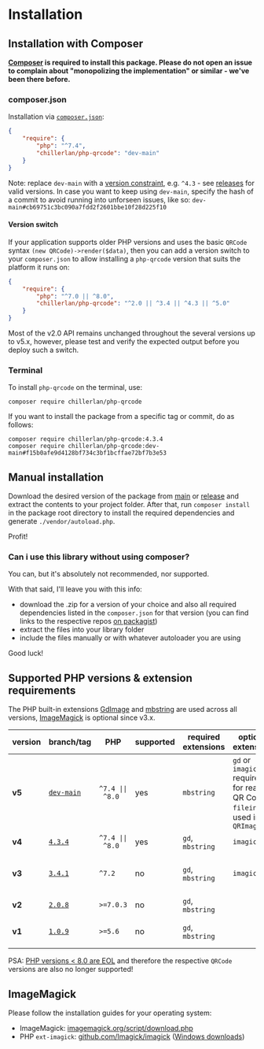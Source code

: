# Installation

## Installation with Composer

**[Composer](https://getcomposer.org) is required to install this package. Please do not open an issue to complain about "monopolizing the implementation" or similar - we've been there before.**


### composer.json

Installation via [`composer.json`](https://getcomposer.org/doc/04-schema.md):

```json
{
	"require": {
		"php": "^7.4",
		"chillerlan/php-qrcode": "dev-main"
	}
}
```

Note: replace `dev-main` with a [version constraint](https://getcomposer.org/doc/articles/versions.md#writing-version-constraints), e.g. `^4.3` - see [releases](https://github.com/chillerlan/php-qrcode/releases) for valid versions.
In case you want to keep using `dev-main`, specify the hash of a commit to avoid running into unforseen issues, like so: `dev-main#cb69751c3bc090a7fdd2f2601bbe10f28d225f10`


#### Version switch

If your application supports older PHP versions and uses the basic `QRCode` syntax `(new QRCode)->render($data)`, then you can add a version switch to your `composer.json` to allow installing a `php-qrcode` version that suits the platform it runs on:

```json
{
	"require": {
		"php": "^7.0 || ^8.0",
		"chillerlan/php-qrcode": "^2.0 || ^3.4 || ^4.3 || ^5.0"
	}
}
```

Most of the v2.0 API remains unchanged throughout the several versions up to v5.x, however, please test and verify the expected output before you deploy such a switch.


### Terminal

To install `php-qrcode` on the terminal, use:

```shell
composer require chillerlan/php-qrcode
```

If you want to install the package from a specific tag or commit, do as follows:

```shell
composer require chillerlan/php-qrcode:4.3.4
composer require chillerlan/php-qrcode:dev-main#f15b0afe9d4128bf734c3bf1bcffae72bf7b3e53
```


## Manual installation

Download the desired version of the package from [main](https://github.com/chillerlan/php-qrcode/archive/refs/heads/main.zip) or
[release](https://github.com/chillerlan/php-qrcode/releases) and extract the contents to your project folder.
After that, run `composer install` in the package root directory to install the required dependencies and generate `./vendor/autoload.php`.

Profit!


### Can i use this library without using composer?

You can, but it's absolutely not recommended, nor supported.

With that said, I'll leave you with this info:

- download the .zip for a version of your choice and also all required dependencies listed in the `composer.json` for that version (you can find links to the respective repos [on packagist](https://packagist.org/packages/chillerlan/php-qrcode))
- extract the files into your library folder
- include the files manually or with whatever autoloader you are using

Good luck!


## Supported PHP versions & extension requirements

The PHP built-in extensions [GdImage](https://www.php.net/manual/book.image.php) and [mbstring](https://www.php.net/manual/book.mbstring.php) are used across all versions, [ImageMagick](https://www.php.net/manual/book.imagick.php) is optional since v3.x.

| version | branch/tag                                                           | PHP              | supported | required extensions | optional extensions                                                                | info                      |
|---------|----------------------------------------------------------------------|------------------|-----------|---------------------|------------------------------------------------------------------------------------|---------------------------|
| **v5**  | [`dev-main`](https://github.com/chillerlan/php-qrcode/tree/main)     | `^7.4 \|\| ^8.0` | yes       | `mbstring`          | `gd` or `imagick` required for reading QR Codes, `fileinfo` is used in `QRImagick` |                           |
| **v4**  | [`4.3.4`](https://github.com/chillerlan/php-qrcode/tree/v4.3.x)      | `^7.4 \|\| ^8.0` | yes       | `gd`, `mbstring`    | `imagick`                                                                          |                           |
| **v3**  | [`3.4.1`](https://github.com/chillerlan/php-qrcode/tree/v3.2.x)      | `^7.2`           | no        | `gd`, `mbstring`    | `imagick`                                                                          | v3.4.1 also supports PHP8 |
| **v2**  | [`2.0.8`](https://github.com/chillerlan/php-qrcode/tree/v2.0.x)      | `>=7.0.3`        | no        | `gd`, `mbstring`    |                                                                                    |                           |
| **v1**  | [`1.0.9`](https://github.com/chillerlan/php-qrcode/tree/v2.0.x-php5) | `>=5.6`          | no        | `gd`, `mbstring`    |                                                                                    | please let PHP 5 die!     |

PSA: [PHP versions < 8.0 are EOL](https://www.php.net/supported-versions.php) and therefore the respective `QRCode` versions are also no longer supported!


## ImageMagick

Please follow the installation guides for your operating system:
- ImageMagick: [imagemagick.org/script/download.php](https://imagemagick.org/script/download.php)
- PHP `ext-imagick`: [github.com/Imagick/imagick](https://github.com/Imagick/imagick) ([Windows downloads](https://mlocati.github.io/articles/php-windows-imagick.html))
